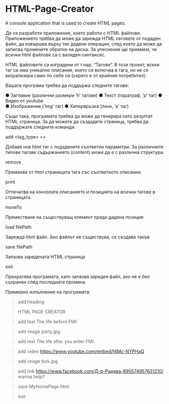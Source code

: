 # HTML-Page-Creator
A console application that is used to create HTML pages.


Да се разработи приложение, което работи с HTML файлове. Приложението трябва да може да зарежда HTML таговете от подаден файл, да извършва върху тях дадени операции, след което да може да записва промените обратно на диска. За улеснение ще приемем, че всички html файлове са с валиден синтаксис. 

HTML файловете са изградени от т.нар. “Тагове”. В този проект, всеки таг
си има уникално описание, което се включва в тага, но не се визуализира
само по себе си (скрито е от крайния потребител).

Вашата програма трябва да поддържа следните тагове: 
 
● Заглавие (различни размери ‘h’ тагове)
● Текст (параграф, ‘p’ таг)
● Видео от youtube  
● Изображение (‘img’ таг)
● Хипервръзка (линк, ‘a’ таг) 
 
Също така, програмата трябва да може да генерира като резултат
HTML страница. За да можете да създадете страница, трябва да
поддържате следните команди:
 
аdd <tag_type> <<descr>> <content>  

Добавя нов html таг с подадените съответни параметри. За различните типове тагове съдържанието (content) може да е с различна структура. 

remove <descr> 

Премахва от html страницата тага със съответното описание.
 
print 

Отпечатва на конзолата описанието и позицията на всички тагове в страницата. 

moveTo <pos> <descr> 

Преместване на съществуващ елемент преди дадена позиция 

load filePath  

Зарежда html файл. Ако файлът не съществува, се създава такъв 

save filePath 

Запазва заредената HTML страница 

exit 

Прекратява програмата, като запазва зареден файл, ако не е бил съхранен
след последната промяна 

Примерно изпълнение на програмата:

>add heading <main heading> HTML PAGE CREATOR

>add text  <before> The life before FMI:

>add image <yolo> party.jpg

>add text <after> The life after you enter FMI: 

>add video <wanna break> https://www.youtube.com/embed/f4Mc-NYPHaQ

>add image <despair> fork.jpg

>add link <help> https://www.facebook.com/Д-р-Радева-890574957631210/
wanna help?

>save MyHomePage.html

>exit

